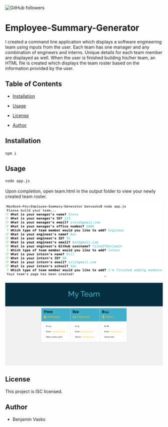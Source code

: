 ![GitHub followers](https://img.shields.io/github/followers/30?label=Follow&style=social) 

# Employee-Summary-Generator

I created a command line application which displays a software engineering team using inputs from the user. Each team has one manager and any combination of engineers and interns. Unique details for each team member are displayed as well. When the user is finished building his/her team, an HTML file is created which displays the team roster based on the information provided by the user.
                

## Table of Contents
                

- [Installation](#installation)

- [Usage](#usage)

- [License](#license)

- [Author](#author)
                    

## Installation

`npm i`
        

## Usage
`node app.js`
<br><br/>
Upon completion, open team.html in the output folder to view your newly created team roster.
<br><br/>
![CLI](images/CLI.png)
<br><br/>
![Finished HTML](images/html.png)

## License

This project is ISC licensed.
        

## Author

- Benjamin Vasko




